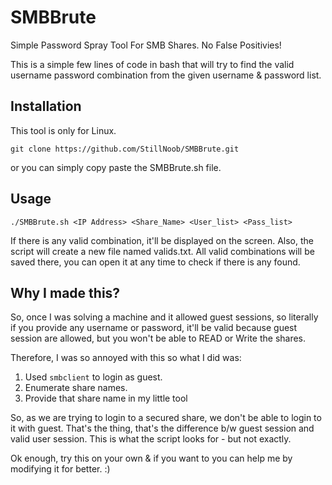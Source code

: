 # SMBBrute
Simple Password Spray Tool For SMB Shares. No False Positivies!

This is a simple few lines of code in bash that will try to find the valid username password combination from the given username & password list.

## Installation

This tool is only for Linux.

`git clone https://github.com/StillNoob/SMBBrute.git`

or you can simply copy paste the SMBBrute.sh file. 

## Usage

`./SMBBrute.sh <IP Address> <Share_Name> <User_list> <Pass_list>`

If there is any valid combination, it'll be displayed on the screen. Also, the script will create a new file named valids.txt. All valid combinations will be saved there, you can open it at any time to check if there is any found. 

## Why I made this?
So, once I was solving a machine and it allowed guest sessions, so literally if you provide any username or password, it'll be valid because guest session are allowed, but you won't be able to READ or Write the shares.

Therefore, I was so annoyed with this so what I did was:
1. Used `smbclient` to login as guest.
2. Enumerate share names.
3. Provide that share name in my little tool

So, as we are trying to login to a secured share, we don't be able to login to it with guest. That's the thing, that's the difference b/w guest session and valid user session. This is what the script looks for - but not exactly.

Ok enough, try this on your own & if you want to you can help me by modifying it for better. :)


